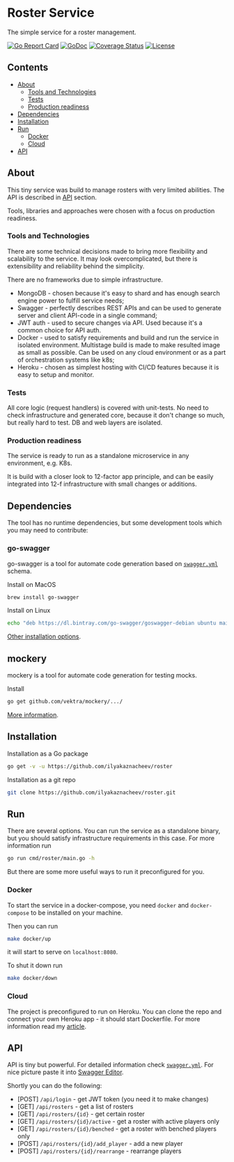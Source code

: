 # Roster Service

The simple service for a roster management.

[![Go Report Card](https://goreportcard.com/badge/github.com/ilyakaznacheev/roster)](https://goreportcard.com/report/github.com/ilyakaznacheev/roster) 
[![GoDoc](https://godoc.org/github.com/ilyakaznacheev/roster?status.svg)](https://godoc.org/github.com/ilyakaznacheev/roster)
[![Coverage Status](https://codecov.io/github/ilyakaznacheev/roster/coverage.svg?branch=master)](https://codecov.io/gh/ilyakaznacheev/roster)
[![License](https://img.shields.io/badge/license-MIT-blue.svg)](/LICENSE)

## Contents

- [About](#about)
    - [Tools and Technologies](#tools-and-technologies)
    - [Tests](#tests)
    - [Production readiness](#production-readiness)
- [Dependencies](#dependencies)
- [Installation](#installation)
- [Run](#run)
    - [Docker](#docker)
    - [Cloud](#cloud)
- [API](#api)

## About

This tiny service was build to manage rosters with very limited abilities. The API is described in [API](#api) section.

Tools, libraries and approaches were chosen with a focus on production readiness. 

### Tools and Technologies

There are some technical decisions made to bring more flexibility and scalability to the service. It may look overcomplicated, but there is extensibility and reliability behind the simplicity.

There are no frameworks due to simple infrastructure. 

- MongoDB - chosen because it's easy to shard and has enough search engine power to fulfill service needs;
- Swagger - perfectly describes REST APIs and can be used to generate server and client API-code in a single command;
- JWT auth - used to secure changes via API. Used because it's a common choice for API auth.
- Docker - used to satisfy requirements and build and run the service in isolated environment. Multistage build is made to make resulted image as small as possible. Can be used on any cloud environment or as a part of orchestration systems like k8s;
- Heroku - chosen as simplest hosting with CI/CD features because it is easy to setup and monitor.

### Tests

All core logic (request handlers) is covered with unit-tests. No need to check infrastructure and generated core, because it don't change so much, but really hard to test. DB and web layers are isolated.

### Production readiness

The service is ready to run as a standalone microservice in any environment, e.g. K8s.

It is build with a closer look to 12-factor app principle, and can be easily integrated into 12-f infrastructure with small changes or additions.

## Dependencies

The tool has no runtime dependencies, but some development tools which you may need to contribute:

### go-swagger

go-swagger is a tool for automate code generation based on [`swagger.yml`](/swagger.yml) schema.

Install on MacOS

```bash
brew install go-swagger
```

Install on Linux
```bash
echo "deb https://dl.bintray.com/go-swagger/goswagger-debian ubuntu main" | sudo tee -a /etc/apt/sources.list
```

[Other installation options](https://github.com/go-swagger/go-swagger#installing).

## mockery

mockery is a tool for automate code generation for testing mocks.

Install

```bash
go get github.com/vektra/mockery/.../
```

[More information](https://github.com/vektra/mockery).

## Installation

Installation as a Go package

```bash
go get -v -u https://github.com/ilyakaznacheev/roster
```

Installation as a git repo

```bash
git clone https://github.com/ilyakaznacheev/roster.git
```

## Run

There are several options. You can run the service as a standalone binary, but you should satisfy infrastructure requirements in this case. For more information run

```bash
go run cmd/roster/main.go -h
```

But there are some more useful ways to run it preconfigured for you.

### Docker

To start the service in a docker-compose, you need `docker` and `docker-compose` to be installed on your machine.

Then you can run

```bash
make docker/up
```

it will start to serve on `localhost:8080`.

To shut it down run

```bash
make docker/down
```

### Cloud

The project is preconfigured to run on Heroku. You can clone the repo and connect your own Heroku app - it should start Dockerfile. For more information read my [article](https://dev.to/ilyakaznacheev/setup-build-automate-deploy-a-dockerized-app-to-heroku-fast-167).

## API

API is tiny but powerful. For detailed information check [`swagger.yml`](/swagger.yml). For nice picture paste it into [Swagger Editor](https://editor.swagger.io/).

Shortly you can do the following:

- [POST] `/api/login` - get JWT token (you need it to make changes)
- [GET] `/api/rosters` - get a list of rosters
- [GET] `/api/rosters/{id}` - get certain roster
- [GET] `/api/rosters/{id}/active` - get a roster with active players only
- [GET] `/api/rosters/{id}/benched` - get a roster with benched players only
- [POST] `/api/rosters/{id}/add_player` - add a new player
- [POST] `/api/rosters/{id}/rearrange` - rearrange players
